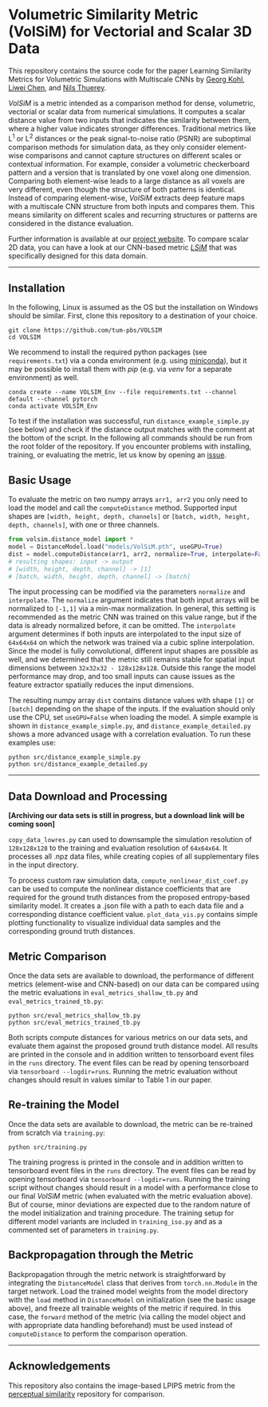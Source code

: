 # Volumetric Similarity Metric (VolSiM) for Vectorial and Scalar 3D Data
This repository contains the source code for the paper Learning Similarity Metrics for Volumetric Simulations with Multiscale CNNs by [Georg Kohl](https://ge.in.tum.de/about/georg-kohl/), [Liwei Chen](https://ge.in.tum.de/about/dr-liwei-chen/), and [Nils Thuerey](https://ge.in.tum.de/about/n-thuerey/).

*VolSiM* is a metric intended as a comparison method for dense, volumetric, vectorial or scalar data from numerical simulations. It computes a scalar distance value from two inputs that indicates the similarity between them, where a higher value indicates stronger differences. Traditional metrics like L<sup>1</sup> or L<sup>2</sup> distances or the peak signal-to-noise ratio (PSNR) are suboptimal comparison methods for simulation data, as they only consider element-wise comparisons and cannot capture structures on different scales or contextual information. For example, consider a volumetric checkerboard pattern and a version that is translated by one voxel along one dimension. Comparing both element-wise leads to a large distance as all voxels are very different, even though the structure of both patterns is identical. Instead of comparing element-wise, *VolSiM* extracts deep feature maps with a multiscale CNN structure from both inputs and compares them. This means similarity on different scales and recurring structures or patterns are considered in the distance evaluation.

Further information is available at our [project website](https://ge.in.tum.de/publications/2022-volsim-kohl/). To compare scalar 2D data, you can have a look at our CNN-based metric [*LSiM*](https://github.com/tum-pbs/LSIM) that was specifically designed for this data domain.

-----------------------------------------------------------------------------------------------------

## Installation
In the following, Linux is assumed as the OS but the installation on Windows should be similar. First, clone this repository to a destination of your choice.
```
git clone https://github.com/tum-pbs/VOLSIM
cd VOLSIM
```
We recommend to install the required python packages (see `requirements.txt`) via a conda environment (e.g. using [miniconda](https://docs.conda.io/en/latest/miniconda.html)), but it may be possible to install them with *pip* (e.g. via *venv* for a separate environment) as well.
```
conda create --name VOLSIM_Env --file requirements.txt --channel default --channel pytorch
conda activate VOLSIM_Env
```
To test if the installation was successful, run `distance_example_simple.py` (see below) and check if the distance output matches with the comment at the bottom of the script. In the following all commands should be run from the root folder of the repository. If you encounter problems with installing, training, or evaluating the metric, let us know by opening an [issue](https://github.com/tum-pbs/VOLSIM/issues).

## Basic Usage
To evaluate the metric on two numpy arrays `arr1, arr2` you only need to load the model and call the `computeDistance` method. Supported input shapes are `[width, height, depth, channels]` or `[batch, width, height, depth, channels]`, with one or three channels.
```python
from volsim.distance_model import *
model = DistanceModel.load("models/VolSiM.pth", useGPU=True)
dist = model.computeDistance(arr1, arr2, normalize=True, interpolate=False)
# resulting shapes: input -> output
# [width, height, depth, channel] -> [1]
# [batch, width, height, depth, channel] -> [batch]
```
The input processing can be modified via the parameters `normalize` and `interpolate`. The `normalize` argument indicates that both input arrays will be normalized to `[-1,1]` via a min-max normalization. In general, this setting is recommended as the metric CNN was trained on this value range, but if the data is already normalized before, it can be omitted. The `interpolate` argument determines if both inputs are interpolated to the input size of `64x64x64` on which the network was trained via a cubic spline interpolation. Since the model is fully convolutional, different input shapes are possible as well, and we determined that the metric still remains stable for spatial input dimensions between `32x32x32 - 128x128x128`. Outside this range the model performance may drop, and too small inputs can cause issues as the feature extractor spatially reduces the input dimensions.

The resulting numpy array `dist` contains distance values with shape `[1]` or `[batch]` depending on the shape of the inputs. If the evaluation should only use the CPU, set `useGPU=False` when loading the model. A simple example is shown in `distance_example_simple.py`, and `distance_example_detailed.py` shows a more advanced usage with a correlation evaluation. To run these examples use:
```
python src/distance_example_simple.py
python src/distance_example_detailed.py
```


-----------------------------------------------------------------------------------------------------

## Data Download and Processing
**[Archiving our data sets is still in progress, but a download link will be coming soon]**

`copy_data_lowres.py` can used to downsample the simulation resolution of `128x128x128` to the training and evaluation resolution of `64x64x64`. It processes all .npz data files, while creating copies of all supplementary files in the input directory.

To process custom raw simulation data, `compute_nonlinear_dist_coef.py` can be used to compute the nonlinear distance coefficients that are required for the ground truth distances from the proposed entropy-based similarity model. It creates a .json file with a path to each data file and a corresponding distance coefficient value. `plot_data_vis.py` contains simple plotting functionality to visualize individual data samples and the corresponding ground truth distances.


## Metric Comparison
Once the data sets are available to download, the performance of different metrics (element-wise and CNN-based) on our data can be compared using the metric evaluations in `eval_metrics_shallow_tb.py` and `eval_metrics_trained_tb.py`:
```
python src/eval_metrics_shallow_tb.py
python src/eval_metrics_trained_tb.py
```
Both scripts compute distances for various metrics on our data sets, and evaluate them against the proposed ground truth distance model. All results are printed in the console and in addition written to tensorboard event files in the `runs` directory. The event files can be read by opening tensorboard via `tensorboard --logdir=runs`. Running the metric evaluation without changes should result in values similar to Table 1 in our paper.

## Re-training the Model
Once the data sets are available to download, the metric can be re-trained from scratch via `training.py`:
```
python src/training.py
```
The training progress is printed in the console and in addition written to tensorboard event files in the `runs` directory. The event files can be read by opening tensorboard via `tensorboard --logdir=runs`. Running the training script without changes should result in a model with a performance close to our final *VolSiM* metric (when evaluated with the metric evaluation above). But of course, minor deviations are expected due to the random nature of the model initialization and training procedure. The training setup for different model variants are included in `training_iso.py` and as a commented set of parameters in `training.py`.

## Backpropagation through the Metric
Backpropagation through the metric network is straightforward by integrating the `DistanceModel` class that derives from `torch.nn.Module` in the target network. Load the trained model weights from the model directory with the `load` method in `DistanceModel` on initialization (see the basic usage above), and freeze all trainable weights of the metric if required. In this case, the `forward` method of the metric (via calling the model object and with appropriate data handling beforehand) must be used instead of `computeDistance` to perform the comparison operation.

-----------------------------------------------------------------------------------------------------

## Acknowledgements
This repository also contains the image-based LPIPS metric from the [perceptual similarity](https://github.com/richzhang/PerceptualSimilarity) repository for comparison.
